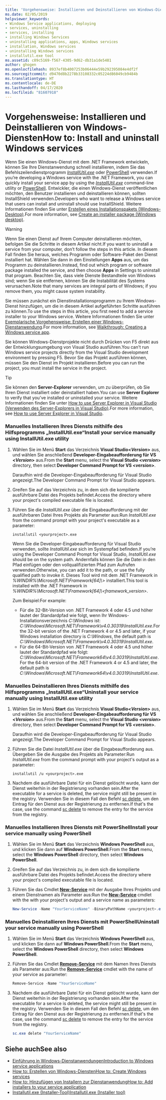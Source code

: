 ```yaml
---
title: 'Vorgehensweise: Installieren und Deinstallieren von Windows-Diensten'
ms.date: 02/05/2019
helpviewer_keywords:
- Windows Service applications, deploying
- services, uninstalling
- services, installing
- installing Windows Services
- uninstalling applications, apps, Windows services
- installation, Windows services
- uninstalling Windows services
- installutil.exe tool
ms.assetid: c89c5169-f567-4305-9d62-db31a1de5481
author: ghogen
ms.openlocfilehash: 8937ef8b4007253b06444e59b292395084e4df2f
ms.sourcegitcommit: d9470d8b2278b33108332c05224d86049cb9484b
ms.translationtype: HT
ms.contentlocale: de-DE
ms.lasthandoff: 04/17/2020
ms.locfileid: "81607918"
---
```

# <a name="how-to-install-and-uninstall-windows-services"></a><span data-ttu-id="0f308-102">Vorgehensweise: Installieren und Deinstallieren von Windows-Diensten</span><span class="sxs-lookup"><span data-stu-id="0f308-102">How to: Install and uninstall Windows services</span></span>

<span data-ttu-id="0f308-103">Wenn Sie einen Windows-Dienst mit dem .NET Framework entwickeln, können Sie Ihre Dienstanwendung schnell installieren, indem Sie das Befehlszeilendienstprogramm [*InstallUtil.exe*](../tools/installutil-exe-installer-tool.md) oder [PowerShell](/powershell/scripting/overview) verwenden.</span><span class="sxs-lookup"><span data-stu-id="0f308-103">If you’re developing a Windows service with the .NET Framework, you can quickly install your service app by using the [*InstallUtil.exe*](../tools/installutil-exe-installer-tool.md) command-line utility or [PowerShell](/powershell/scripting/overview).</span></span> <span data-ttu-id="0f308-104">Entwickler, die einen Windows-Dienst veröffentlichen möchten, den Benutzer installieren und deinstallieren können, sollten InstallShield verwenden.</span><span class="sxs-lookup"><span data-stu-id="0f308-104">Developers who want to release a Windows service that users can install and uninstall should use InstallShield.</span></span> <span data-ttu-id="0f308-105">Weitere Informationen finden Sie unter [Erstellen eines Installationspakets (Windows-Desktop)](/visualstudio/deployment/deploying-applications-services-and-components#create-an-installer-package-windows-desktop).</span><span class="sxs-lookup"><span data-stu-id="0f308-105">For more information, see [Create an installer package (Windows desktop)](/visualstudio/deployment/deploying-applications-services-and-components#create-an-installer-package-windows-desktop).</span></span>

> [!WARNING]
> <span data-ttu-id="0f308-106">Wenn Sie einen Dienst auf Ihrem Computer deinstallieren möchten, befolgen Sie die Schritte in diesem Artikel nicht.</span><span class="sxs-lookup"><span data-stu-id="0f308-106">If you want to uninstall a service from your computer, don’t follow the steps in this article.</span></span> <span data-ttu-id="0f308-107">In diesem Fall finden Sie heraus, welches Programm oder Software-Paket den Dienst installiert hat. Wählen Sie dann in den Einstellungen **Apps** aus, um das Programm zu deinstallieren.</span><span class="sxs-lookup"><span data-stu-id="0f308-107">Instead, find out which program or software package installed the service, and then choose **Apps** in Settings to uninstall that program.</span></span> <span data-ttu-id="0f308-108">Beachten Sie, dass viele Dienste Bestandteile von Windows sind; wenn Sie sie entfernen, können Sie die Instabilität des Systems verursachen.</span><span class="sxs-lookup"><span data-stu-id="0f308-108">Note that many services are integral parts of Windows; if you remove them, you might cause system instability.</span></span>

<span data-ttu-id="0f308-109">Sie müssen zunächst ein Dienstinstallationsprogramm zu Ihrem Windows-Dienst hinzufügen, um die in diesem Artikel aufgeführten Schritte ausführen zu können.</span><span class="sxs-lookup"><span data-stu-id="0f308-109">To use the steps in this article, you first need to add a service installer to your Windows service.</span></span> <span data-ttu-id="0f308-110">Weitere Informationen finden Sie unter [Exemplarische Vorgehensweise: Erstellen einer Windows-Dienstanwendung](../windows-services/walkthrough-creating-a-windows-service-application-in-the-component-designer.md).</span><span class="sxs-lookup"><span data-stu-id="0f308-110">For more information, see [Walkthrough: Creating a Windows service app](../windows-services/walkthrough-creating-a-windows-service-application-in-the-component-designer.md).</span></span>

<span data-ttu-id="0f308-111">Sie können Windows-Dienstprojekte nicht durch Drücken von F5 direkt aus der Entwicklungsumgebung von Visual Studio ausführen.</span><span class="sxs-lookup"><span data-stu-id="0f308-111">You can't run Windows service projects directly from the Visual Studio development environment by pressing F5.</span></span> <span data-ttu-id="0f308-112">Bevor Sie das Projekt ausführen können, müssen Sie den Dienst im Projekt installieren.</span><span class="sxs-lookup"><span data-stu-id="0f308-112">Before you can run the project, you must install the service in the project.</span></span>

> [!TIP]
> <span data-ttu-id="0f308-113">Sie können den **Server-Explorer** verwenden, um zu überprüfen, ob Sie Ihren Dienst installiert oder deinstalliert haben.</span><span class="sxs-lookup"><span data-stu-id="0f308-113">You can use **Server Explorer** to verify that you've installed or uninstalled your service.</span></span> <span data-ttu-id="0f308-114">Weitere Informationen finden Sie unter [How to use Server Explorer in Visual Studio (Verwenden des Server-Explorers in Visual Studio)](https://support.microsoft.com/help/316649/how-to-use-the-server-explorer-in-visual-studio-net-and-visual-studio).</span><span class="sxs-lookup"><span data-stu-id="0f308-114">For more information, see [How to use Server Explorer in Visual Studio](https://support.microsoft.com/help/316649/how-to-use-the-server-explorer-in-visual-studio-net-and-visual-studio).</span></span>

### <a name="install-your-service-manually-using-installutilexe-utility"></a><span data-ttu-id="0f308-115">Manuelles Installieren Ihres Diensts mithilfe des Hilfsprogramms „InstallUtil.exe“</span><span class="sxs-lookup"><span data-stu-id="0f308-115">Install your service manually using InstallUtil.exe utility</span></span>

1. <span data-ttu-id="0f308-116">Wählen Sie im Menü **Start** das Verzeichnis **Visual Studio\<*Version*>** aus, und wählen Sie anschließend **Developer-Eingabeaufforderung für VS \<*Version*>** aus.</span><span class="sxs-lookup"><span data-stu-id="0f308-116">From the **Start** menu, select the **Visual Studio \<*version*>** directory, then select **Developer Command Prompt for VS \<*version*>**.</span></span>

     <span data-ttu-id="0f308-117">Daraufhin wird die Developer-Eingabeaufforderung für Visual Studio angezeigt.</span><span class="sxs-lookup"><span data-stu-id="0f308-117">The Developer Command Prompt for Visual Studio appears.</span></span>

2. <span data-ttu-id="0f308-118">Greifen Sie auf das Verzeichnis zu, in dem sich die kompilierte ausführbare Datei des Projekts befindet.</span><span class="sxs-lookup"><span data-stu-id="0f308-118">Access the directory where your project's compiled executable file is located.</span></span>

3. <span data-ttu-id="0f308-119">Führen Sie die *InstallUtil.exe* über die Eingabeaufforderung mit der ausführbaren Datei Ihres Projekts als Parameter aus:</span><span class="sxs-lookup"><span data-stu-id="0f308-119">Run *InstallUtil.exe* from the command prompt with your project's executable as a parameter:</span></span>

    ```console
    installutil <yourproject>.exe
    ```

     <span data-ttu-id="0f308-120">Wenn Sie die Developer-Eingabeaufforderung für Visual Studio verwenden, sollte *InstallUtil.exe* sich im Systempfad befinden.</span><span class="sxs-lookup"><span data-stu-id="0f308-120">If you’re using the Developer Command Prompt for Visual Studio, *InstallUtil.exe* should be on the system path.</span></span> <span data-ttu-id="0f308-121">Andernfalls können Sie die Datei in den Pfad einfügen oder den vollqualifizierten Pfad zum Aufrufen verwenden.</span><span class="sxs-lookup"><span data-stu-id="0f308-121">Otherwise, you can add it to the path, or use the fully qualified path to invoke it.</span></span> <span data-ttu-id="0f308-122">Dieses Tool wird mit dem .NET Framework in *%WINDIR%\Microsoft.NET\Framework[64]\\<Frameworkversion>\>* installiert.</span><span class="sxs-lookup"><span data-stu-id="0f308-122">This tool is installed with the .NET Framework in *%WINDIR%\Microsoft.NET\Framework[64]\\<framework_version\>*.</span></span>

     <span data-ttu-id="0f308-123">Zum Beispiel:</span><span class="sxs-lookup"><span data-stu-id="0f308-123">For example:</span></span>
     - <span data-ttu-id="0f308-124">Für die 32-Bit-Version von .NET Framework 4 oder 4.5 und höher lautet der Standardpfad wie folgt, wenn Ihr Windows-Installationsverzeichnis *C:\Windows* ist: *C:\Windows\Microsoft.NET\Framework\v4.0.30319\InstallUtil.exe*.</span><span class="sxs-lookup"><span data-stu-id="0f308-124">For the 32-bit version of the .NET Framework 4 or 4.5 and later, if your Windows installation directory is *C:\Windows*, the default path is *C:\Windows\Microsoft.NET\Framework\v4.0.30319\InstallUtil.exe*.</span></span>
     - <span data-ttu-id="0f308-125">Für die 64-Bit-Version von .NET Framework 4 oder 4.5 und höher lautet der Standardpfad wie folgt: *C:\Windows\Microsoft.NET\Framework64\v4.0.30319\InstallUtil.exe*.</span><span class="sxs-lookup"><span data-stu-id="0f308-125">For the 64-bit version of the .NET Framework 4 or 4.5 and later, the default path is *C:\Windows\Microsoft.NET\Framework64\v4.0.30319\InstallUtil.exe*.</span></span>

### <a name="uninstall-your-service-manually-using-installutilexe-utility"></a><span data-ttu-id="0f308-126">Manuelles Deinstallieren Ihres Diensts mithilfe des Hilfsprogramms „InstallUtil.exe“</span><span class="sxs-lookup"><span data-stu-id="0f308-126">Uninstall your service manually using InstallUtil.exe utility</span></span>

1. <span data-ttu-id="0f308-127">Wählen Sie im Menü **Start** das Verzeichnis **Visual Studio\<*Version*>** aus, und wählen Sie anschließend **Developer-Eingabeaufforderung für VS \<*Version*>** aus.</span><span class="sxs-lookup"><span data-stu-id="0f308-127">From the **Start** menu, select the **Visual Studio \<*version*>** directory, then select **Developer Command Prompt for VS \<*version*>**.</span></span>

     <span data-ttu-id="0f308-128">Daraufhin wird die Developer-Eingabeaufforderung für Visual Studio angezeigt.</span><span class="sxs-lookup"><span data-stu-id="0f308-128">The Developer Command Prompt for Visual Studio appears.</span></span>

2. <span data-ttu-id="0f308-129">Führen Sie die Datei *InstallUtil.exe* über die Eingabeaufforderung aus. Übergeben Sie die Ausgabe des Projekts als Parameter:</span><span class="sxs-lookup"><span data-stu-id="0f308-129">Run *InstallUtil.exe* from the command prompt with your project's output as a parameter:</span></span>

    ```console
    installutil /u <yourproject>.exe
    ```

3. <span data-ttu-id="0f308-130">Nachdem die ausführbare Datei für ein Dienst gelöscht wurde, kann der Dienst weiterhin in der Registrierung vorhanden sein.</span><span class="sxs-lookup"><span data-stu-id="0f308-130">After the executable for a service is deleted, the service might still be present in the registry.</span></span> <span data-ttu-id="0f308-131">Verwenden Sie in diesem Fall den Befehl [sc delete](/windows-server/administration/windows-commands/sc-delete), um den Eintrag für den Dienst aus der Registrierung zu entfernen.</span><span class="sxs-lookup"><span data-stu-id="0f308-131">If that's the case, use the command [sc delete](/windows-server/administration/windows-commands/sc-delete) to remove the entry for the service from the registry.</span></span>

### <a name="install-your-service-manually-using-powershell"></a><span data-ttu-id="0f308-132">Manuelles Installieren Ihres Diensts mit PowerShell</span><span class="sxs-lookup"><span data-stu-id="0f308-132">Install your service manually using PowerShell</span></span>

1. <span data-ttu-id="0f308-133">Wählen Sie im Menü **Start** das Verzeichnis **Windows PowerShell** aus, und klicken Sie dann auf **Windows PowerShell**.</span><span class="sxs-lookup"><span data-stu-id="0f308-133">From the **Start** menu, select the **Windows PowerShell** directory, then select **Windows PowerShell**.</span></span>

2. <span data-ttu-id="0f308-134">Greifen Sie auf das Verzeichnis zu, in dem sich die kompilierte ausführbare Datei des Projekts befindet.</span><span class="sxs-lookup"><span data-stu-id="0f308-134">Access the directory where your project's compiled executable file is located.</span></span>

3. <span data-ttu-id="0f308-135">Führen Sie das Cmdlet [**New-Service**](/powershell/module/microsoft.powershell.management/new-service) mit der Ausgabe Ihres Projekts und einem Dienstnamen als Parameter aus:</span><span class="sxs-lookup"><span data-stu-id="0f308-135">Run the [**New-Service**](/powershell/module/microsoft.powershell.management/new-service) cmdlet with the with your project's output and a service name as parameters:</span></span>

    ```powershell
    New-Service -Name "YourServiceName" -BinaryPathName <yourproject>.exe
    ```

### <a name="uninstall-your-service-manually-using-powershell"></a><span data-ttu-id="0f308-136">Manuelles Deinstallieren Ihres Diensts mit PowerShell</span><span class="sxs-lookup"><span data-stu-id="0f308-136">Uninstall your service manually using PowerShell</span></span>

1. <span data-ttu-id="0f308-137">Wählen Sie im Menü **Start** das Verzeichnis **Windows PowerShell** aus, und klicken Sie dann auf **Windows PowerShell**.</span><span class="sxs-lookup"><span data-stu-id="0f308-137">From the **Start** menu, select the **Windows PowerShell** directory, then select **Windows PowerShell**.</span></span>

2. <span data-ttu-id="0f308-138">Führen Sie das Cmdlet [**Remove-Service**](/powershell/module/microsoft.powershell.management/remove-service) mit dem Namen Ihres Diensts als Parameter aus:</span><span class="sxs-lookup"><span data-stu-id="0f308-138">Run the [**Remove-Service**](/powershell/module/microsoft.powershell.management/remove-service) cmdlet with the name of your service as parameter:</span></span>

    ```powershell
    Remove-Service -Name "YourServiceName"
    ```

3. <span data-ttu-id="0f308-139">Nachdem die ausführbare Datei für ein Dienst gelöscht wurde, kann der Dienst weiterhin in der Registrierung vorhanden sein.</span><span class="sxs-lookup"><span data-stu-id="0f308-139">After the executable for a service is deleted, the service might still be present in the registry.</span></span> <span data-ttu-id="0f308-140">Verwenden Sie in diesem Fall den Befehl [sc delete](/windows-server/administration/windows-commands/sc-delete), um den Eintrag für den Dienst aus der Registrierung zu entfernen.</span><span class="sxs-lookup"><span data-stu-id="0f308-140">If that's the case, use the command [sc delete](/windows-server/administration/windows-commands/sc-delete) to remove the entry for the service from the registry.</span></span>

    ```powershell
    sc.exe delete "YourServiceName"
    ```

## <a name="see-also"></a><span data-ttu-id="0f308-141">Siehe auch</span><span class="sxs-lookup"><span data-stu-id="0f308-141">See also</span></span>

- [<span data-ttu-id="0f308-142">Einführung in Windows-Dienstanwendungen</span><span class="sxs-lookup"><span data-stu-id="0f308-142">Introduction to Windows service applications</span></span>](../windows-services/introduction-to-windows-service-applications.md)
- [<span data-ttu-id="0f308-143">How to: Erstellen von Windows-Diensten</span><span class="sxs-lookup"><span data-stu-id="0f308-143">How to: Create Windows services</span></span>](../windows-services/how-to-create-windows-services.md)
- [<span data-ttu-id="0f308-144">How to: Hinzufügen von Installern zur Dienstanwendung</span><span class="sxs-lookup"><span data-stu-id="0f308-144">How to: Add installers to your service application</span></span>](../windows-services/how-to-add-installers-to-your-service-application.md)
- [<span data-ttu-id="0f308-145">Installutil.exe (Installer-Tool)</span><span class="sxs-lookup"><span data-stu-id="0f308-145">Installutil.exe (Installer tool)</span></span>](../tools/installutil-exe-installer-tool.md)
